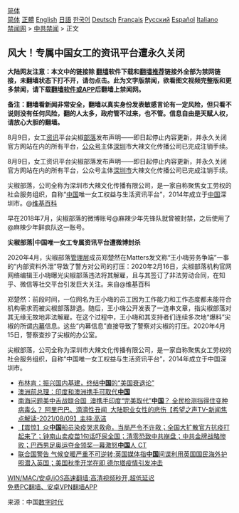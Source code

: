  <!-- 面包屑导航 --> <div class="breadcrumb"><!-- GTranslate: https://gtranslate.io/ -->  <div class="switcher notranslate">  <div class="selected">  <a href="#" onclick="return false;"> 简体</a>  </div>  <div class="option">  <a href="https://www.bannedbook.org" onclick="doGTranslate('zh-CN|zh-CN');jQuery('div.switcher div.selected a').html(jQuery(this).html());return false;" title="简体中文" class="nturl selected"> 简体</a>  <a href="https://www.bannedbook.org/zh-tw/" onclick="doGTranslate('zh-CN|zh-TW');jQuery('div.switcher div.selected a').html(jQuery(this).html());return false;" title="繁體中文" class="nturl"> 正體</a>  <a href="https://www.bannedbook.org/en/" onclick="doGTranslate('zh-CN|en');jQuery('div.switcher div.selected a').html(jQuery(this).html());return false;" title="English" class="nturl"> English</a>  <a href="https://www.bannedbook.org/ja/" onclick="doGTranslate('zh-CN|ja');jQuery('div.switcher div.selected a').html(jQuery(this).html());return false;" title="日本語" class="nturl"> 日語</a>  <a href="https://www.bannedbook.org/ko/" onclick="doGTranslate('zh-CN|ko');jQuery('div.switcher div.selected a').html(jQuery(this).html());return false;" title="한국어" class="nturl"> 한국어</a>  <a href="https://www.bannedbook.org/de/" onclick="doGTranslate('zh-CN|de');jQuery('div.switcher div.selected a').html(jQuery(this).html());return false;" title="Deutsch" class="nturl"> Deutsch</a>  <a href="https://www.bannedbook.org/fr/" onclick="doGTranslate('zh-CN|fr');jQuery('div.switcher div.selected a').html(jQuery(this).html());return false;" title="Français" class="nturl"> Français</a>  <a href="https://www.bannedbook.org/ru/" onclick="doGTranslate('zh-CN|ru');jQuery('div.switcher div.selected a').html(jQuery(this).html());return false;" title="Русский" class="nturl"> Русский</a>  <a href="https://www.bannedbook.org/es/" onclick="doGTranslate('zh-CN|es');jQuery('div.switcher div.selected a').html(jQuery(this).html());return false;" title="Español" class="nturl"> Español</a>  <a href="https://www.bannedbook.org/it/" onclick="doGTranslate('zh-CN|it');jQuery('div.switcher div.selected a').html(jQuery(this).html());return false;" title="Italiano" class="nturl"> Italiano</a>  </div>  </div>      <div class='breadcrumb-sub'><!-- Breadcrumb NavXT 6.3.0 --> <a href="https://www.bannedbook.org/" class="home">禁闻网</a> &gt; <a href="https://www.bannedbook.org/bnews/cbnews/" class="category">中共禁闻</a> &gt; 正文</div></div><h2>风大！专属中国女工的资讯平台遭永久关闭</h2> <p class="notice"><b>大陆网友注意：本文中的链接除 <a href="https://github.com/bannedbook/fanqiang" >翻墙</a>软件下载和<a href="https://github.com/killgcd/justmysocks/blob/master/README.md">翻墙推荐</a>链接外全部为禁网链接，未翻墙状态下打不开，请勿点击。此为文字版禁闻，欲看图文视频完整版和更多禁闻，请下载<a href="https://github.com/bannedbook/fanqiang">翻墙软件或APP</a>后翻墙上禁闻网。</p><p>备注：翻墙看新闻非常安全，翻墙以真实身份发表敏感言论有一定风险，但只看不说则没有任何风险，翻的人太多，政府管不过来，也不管。信息自由是天赋人权，请放心大胆的翻墙。</b></p>  <div class="entry"> <p id="summary">8月9日，女工<a href="https://www.bannedbook.org/bnews/tag/%E8%B5%84%E8%AE%AF/" class="st_tag internal_tag" rel="tag" title="标签 资讯 下的日志">资讯</a>平台尖椒<a href="https://www.bannedbook.org/bnews/tag/%E9%83%A8%E8%90%BD/" class="st_tag internal_tag" rel="tag" title="标签 部落 下的日志">部落</a>发布声明——即日起停止内容更新，并永久关闭官方网站在内的所有平台，<a href="https://www.bannedbook.org/bnews/tag/%E5%85%AC%E4%BC%97%E5%8F%B7/" class="st_tag internal_tag" rel="tag" title="标签 公众号 下的日志">公众号</a>主体<a href="https://www.bannedbook.org/bnews/tag/%e6%b7%b1%e5%9c%b3/" class="st_tag internal_tag" rel="tag" title="标签 深圳 下的日志">深圳</a>市大辣文化传播公司已完成注销手续。</p> <p id="conimg">8月9日，女工资讯平台尖椒部落发布声明——即日起停止内容更新，并永久关闭官方网站在内的所有平台，公众号主体<a href="https://www.bannedbook.org/bnews/tag/%E6%B7%B1%E5%9C%B3%E5%B8%82/" class="st_tag internal_tag" rel="tag" title="标签 深圳市 下的日志">深圳市</a>大辣文化传播公司已完成注销手续。</p>  <p>尖椒部落，公司全称为深圳市大辣文化传播有限公司，是一家自称聚焦女工劳权的社会服务组织，自称“<span class='wp_keywordlink_affiliate'><a href="https://www.bannedbook.org/" title="中国" target="_blank">中国</a></span>唯一女工权益与生活资讯平台”，2014年成立于<a href="https://www.bannedbook.org/bnews/tag/%E4%B8%AD%E5%9B%BD/" class="st_tag internal_tag" rel="tag" title="标签 中国 下的日志">中国</a>深圳市。@<a href="https://www.bannedbook.org/bnews/tag/%e7%bb%b4%e5%9f%ba%e7%99%be%e7%a7%91/" class="st_tag internal_tag" rel="tag" title="标签 维基百科 下的日志">维基百科</a></p> <p>早在2018年7月，尖椒部落的微博账号@麻辣少年先锋队就曾被封禁，之后使用了@麻辣少年鲜疯队这一账号。</p>  <p><strong>尖椒部落|中国唯一女工专属资讯平台遭微博封杀</strong></p> <p>2020年4月，尖椒部落<a href="https://www.bannedbook.org/bnews/tag/%E7%AE%A1%E7%90%86%E5%B1%82/" class="st_tag internal_tag" rel="tag" title="标签 管理层 下的日志">管理层</a>成员郑楚然在Matters发文称“王小嗨劳务争端”一事的“内部资料外泄”导致了警方对公司的打压：2020年2月16日，尖椒部落机构官网网络编辑王小嗨曝光尖椒部落违法将其解雇，且与其签订了非法劳动合同，在知乎、微信等社交平台引发巨大关注。来自@维基百科</p>  <p>郑楚然：前段时间，一位网名为王小嗨的员工因为工作能力和工作态度都未能符合机构需求而被尖椒部落辞退。随后，王小嗨公开发表了一连串文章，指尖椒部落对其无缘无故地非法解雇。在这个过程中，王小嗨和其支持者们连续多次地“爆料”尖椒的所谓<span class='wp_keywordlink_affiliate'><a href="https://www.bannedbook.org/bnews/ccpdope/" title="中共高层内幕" target="_blank">内幕</a></span>信息。这些“内幕信息”直接导致了警察对尖椒的打压。2020年4月15日，警察查抄了尖椒的办公室。</p> <p>尖椒部落，公司全称为深圳市大辣文化传播有限公司，是一家自称聚焦女工劳权的社会服务组织，自称“中国唯一女工权益与生活资讯平台”，2014年成立于中国深圳市。</p>  <ul class='op-related-articles' title='相关阅读'> <li><a href='https://www.bannedbook.org/bnews/headline/20210810/1603450.html' target='_blank'>布林肯：振兴国内基建，终结<b>中国</b>的“美国衰退论”</a></li> <li><a href='https://www.bannedbook.org/bnews/bannedvideo/20210810/1603448.html' target='_blank'>澳洲前总理：印度和澳洲携手可取代<b>中国</b></a></li> <li><a href='https://www.bannedbook.org/bnews/comments/20210810/1603432.html' target='_blank'>南海问题美中舌战联合国  澳携手印度“完美取代”<b>中国</b>？ 全民检测挡得住变种病毒么？ 阿里巴巴、滴滴性丑闻   大陆职业女性的悲伤【希望之声TV-新闻焦点解读-2021/08/09】主持:高洁</a></li> <li><a href='https://www.bannedbook.org/bnews/bannedvideo/20210810/1603428.html' target='_blank'>【震惊】众<b>中国</b>船员染疫哭求救命，当局严令不许救；全国大扩散官方抗疫打起来了；钟南山卖疫苗1句话吓尿全国；清零恐致中共崩盘；中共金牌战略惨败；巴西男足奥运夺金领奖一幕激怒<b>中国</b>人 CT</a></li> <li><a href='https://www.bannedbook.org/bnews/worldnews/usa/20210810/1603421.html' target='_blank'>联合国警告 气候变暖严重不可逆转;英国媒体指<b>中国</b>间谍利用英国国民海外护照潜入英国；美国秋季开学在即 德尔塔疫情引发冲击</a></li> </ul> <p class="texttj"> <a href="https://github.com/bannedbook/fanqiang/wiki/V2ray%E6%9C%BA%E5%9C%BA" target="_blank">WIN/MAC/安卓/iOS高速翻墙:高清视频秒开,超低延迟</a><br/> <a href="https://github.com/bannedbook/fanqiang/wiki/%E7%A6%81%E9%97%BB%E7%BD%91%E5%AE%89%E5%8D%93%E7%BF%BB%E5%A2%99%E6%96%B0%E9%97%BBAPP" target="_blank">免费PC翻墙、安卓VPN翻墙APP</a></p><p> 来源：中国<span class='wp_keywordlink_affiliate'><a href="https://chinadigitaltimes.net/chinese/" title="中国数字时代" target="_blank">数字时代</a></span> </p><a name='sharetosocial'></a>  <div style="margin-bottom:5px;padding-bottom:5px;clear:both"> <div id="archive-pix-1" class="banner-ads"> <!-- AuctionX Display platform tag START --> <div id="26318x728x90x621x_ADSLOT2" clicktrack="%%CLICK_URL_ESC%%"></div> <!-- AuctionX Display platform tag END --> </div> <div id="archive-pix-2" class="banner-ads"> <!-- AuctionX Display platform tag START --> <div id="26315x300x250x621x_ADSLOT2" clicktrack="%%CLICK_URL_ESC%%"></div> <!-- AuctionX Display platform tag END --> </div> </div>  <div id="archive-pix-1" class="banner-ads"> <!-- AuctionX Display platform tag START --> <div id="26318x728x90x621x_ADSLOT3" clicktrack="%%CLICK_URL_ESC%%"></div> <!-- AuctionX Display platform tag END --> </div> </div><!--END ENTRY--> 